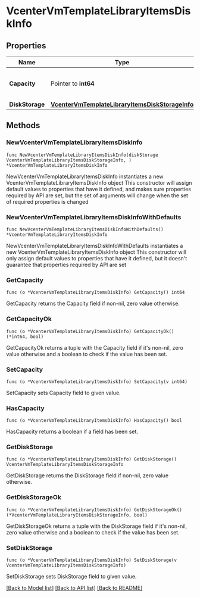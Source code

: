 # VcenterVmTemplateLibraryItemsDiskInfo

## Properties

Name | Type | Description | Notes
------------ | ------------- | ------------- | -------------
**Capacity** | Pointer to **int64** | Capacity of the virtual disk in bytes. | [optional] 
**DiskStorage** | [**VcenterVmTemplateLibraryItemsDiskStorageInfo**](VcenterVmTemplateLibraryItemsDiskStorageInfo.md) |  | 

## Methods

### NewVcenterVmTemplateLibraryItemsDiskInfo

`func NewVcenterVmTemplateLibraryItemsDiskInfo(diskStorage VcenterVmTemplateLibraryItemsDiskStorageInfo, ) *VcenterVmTemplateLibraryItemsDiskInfo`

NewVcenterVmTemplateLibraryItemsDiskInfo instantiates a new VcenterVmTemplateLibraryItemsDiskInfo object
This constructor will assign default values to properties that have it defined,
and makes sure properties required by API are set, but the set of arguments
will change when the set of required properties is changed

### NewVcenterVmTemplateLibraryItemsDiskInfoWithDefaults

`func NewVcenterVmTemplateLibraryItemsDiskInfoWithDefaults() *VcenterVmTemplateLibraryItemsDiskInfo`

NewVcenterVmTemplateLibraryItemsDiskInfoWithDefaults instantiates a new VcenterVmTemplateLibraryItemsDiskInfo object
This constructor will only assign default values to properties that have it defined,
but it doesn't guarantee that properties required by API are set

### GetCapacity

`func (o *VcenterVmTemplateLibraryItemsDiskInfo) GetCapacity() int64`

GetCapacity returns the Capacity field if non-nil, zero value otherwise.

### GetCapacityOk

`func (o *VcenterVmTemplateLibraryItemsDiskInfo) GetCapacityOk() (*int64, bool)`

GetCapacityOk returns a tuple with the Capacity field if it's non-nil, zero value otherwise
and a boolean to check if the value has been set.

### SetCapacity

`func (o *VcenterVmTemplateLibraryItemsDiskInfo) SetCapacity(v int64)`

SetCapacity sets Capacity field to given value.

### HasCapacity

`func (o *VcenterVmTemplateLibraryItemsDiskInfo) HasCapacity() bool`

HasCapacity returns a boolean if a field has been set.

### GetDiskStorage

`func (o *VcenterVmTemplateLibraryItemsDiskInfo) GetDiskStorage() VcenterVmTemplateLibraryItemsDiskStorageInfo`

GetDiskStorage returns the DiskStorage field if non-nil, zero value otherwise.

### GetDiskStorageOk

`func (o *VcenterVmTemplateLibraryItemsDiskInfo) GetDiskStorageOk() (*VcenterVmTemplateLibraryItemsDiskStorageInfo, bool)`

GetDiskStorageOk returns a tuple with the DiskStorage field if it's non-nil, zero value otherwise
and a boolean to check if the value has been set.

### SetDiskStorage

`func (o *VcenterVmTemplateLibraryItemsDiskInfo) SetDiskStorage(v VcenterVmTemplateLibraryItemsDiskStorageInfo)`

SetDiskStorage sets DiskStorage field to given value.



[[Back to Model list]](../README.md#documentation-for-models) [[Back to API list]](../README.md#documentation-for-api-endpoints) [[Back to README]](../README.md)


